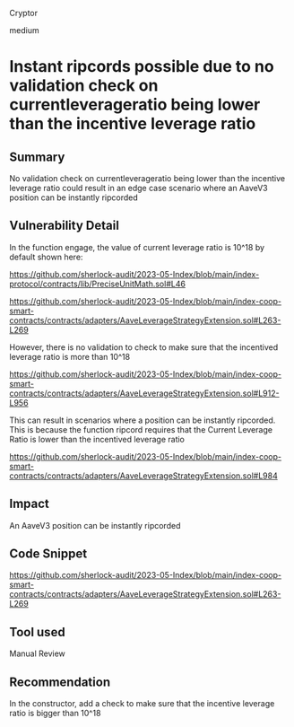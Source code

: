 Cryptor

medium

# Instant ripcords possible due to no validation check on currentleverageratio being lower than the incentive leverage ratio

## Summary
No validation check on currentleverageratio being lower than the incentive leverage ratio could result in an edge case scenario where an AaveV3 position can be instantly ripcorded 

## Vulnerability Detail

In the function engage, the value of current leverage ratio is 10^18 by default shown here:

https://github.com/sherlock-audit/2023-05-Index/blob/main/index-protocol/contracts/lib/PreciseUnitMath.sol#L46

https://github.com/sherlock-audit/2023-05-Index/blob/main/index-coop-smart-contracts/contracts/adapters/AaveLeverageStrategyExtension.sol#L263-L269


However, there is no validation to check to make sure that the incentived leverage ratio is more than 10^18

https://github.com/sherlock-audit/2023-05-Index/blob/main/index-coop-smart-contracts/contracts/adapters/AaveLeverageStrategyExtension.sol#L912-L956

This can result in scenarios where a position can be instantly ripcorded. This is because the function ripcord requires that the Current Leverage Ratio is lower than the incentived leverage ratio

https://github.com/sherlock-audit/2023-05-Index/blob/main/index-coop-smart-contracts/contracts/adapters/AaveLeverageStrategyExtension.sol#L984

## Impact
An AaveV3 position can be instantly ripcorded 

## Code Snippet

https://github.com/sherlock-audit/2023-05-Index/blob/main/index-coop-smart-contracts/contracts/adapters/AaveLeverageStrategyExtension.sol#L263-L269

## Tool used

Manual Review

## Recommendation

In the constructor, add a check to make sure that the incentive leverage ratio is bigger than 10^18
